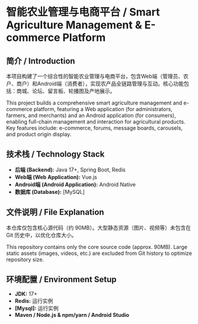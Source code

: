 # 智能农业管理与电商平台 / Smart Agriculture Management & E-commerce Platform

## 简介 / Introduction

本项目构建了一个综合性的智能农业管理与电商平台，包含Web端（管理员、农户、商户）和Android端（消费者），实现农产品全链路管理与互动。核心功能包括：商城、论坛、留言板、轮播图及产地展示。

This project builds a comprehensive smart agriculture management and e-commerce platform, featuring a Web application (for administrators, farmers, and merchants) and an Android application (for consumers), enabling full-chain management and interaction for agricultural products. Key features include: e-commerce, forums, message boards, carousels, and product origin display.

## 技术栈 / Technology Stack

* **后端 (Backend):** Java 17+, Spring Boot, Redis
* **Web端 (Web Application):** Vue.js
* **Android端 (Android Application):** Android Native
* **数据库 (Database):** [MySQL]

## 文件说明 / File Explanation

本仓库仅包含核心源代码（约 90MB）。大型静态资源（图片、视频等）未包含在 Git 历史中，以优化仓库大小。

This repository contains only the core source code (approx. 90MB). Large static assets (images, videos, etc.) are excluded from Git history to optimize repository size.

## 环境配置 / Environment Setup

* **JDK:** 17+
* **Redis:** 运行实例
* **[Mysql]:** 运行实例
* **Maven / Node.js & npm/yarn / Android Studio**
